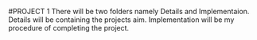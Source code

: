 #PROJECT 1
There will be two folders namely Details and Implementaion.
Details will be containing the projects aim.
Implementation will be my procedure of completing the project.
